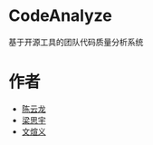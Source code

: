 # CodeAnalyze
基于开源工具的团队代码质量分析系统

# 作者
* [陈云龙](https://github.com/cylong1016)
* [梁思宇](https://github.com/lsySummer)
* [文煊义](https://github.com/FloydStardust)
